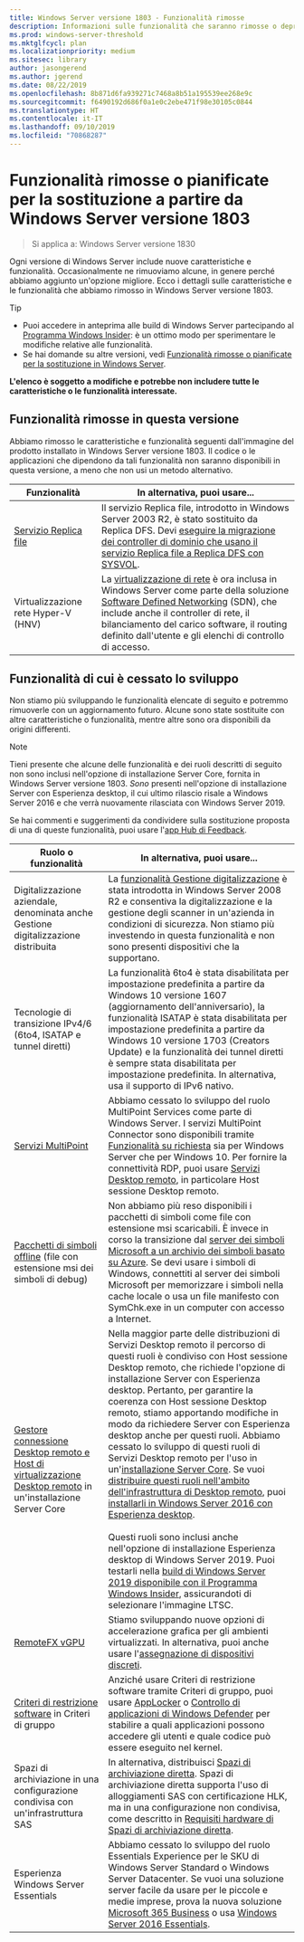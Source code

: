 ```yaml
---
title: Windows Server versione 1803 - Funzionalità rimosse
description: Informazioni sulle funzionalità che saranno rimosse o deprecate in Windows Server versione 1803 o successiva
ms.prod: windows-server-threshold
ms.mktglfcycl: plan
ms.localizationpriority: medium
ms.sitesec: library
author: jasongerend
ms.author: jgerend
ms.date: 08/22/2019
ms.openlocfilehash: 8b871d6fa939271c7468a8b51a195539ee268e9c
ms.sourcegitcommit: f6490192d686f0a1e0c2ebe471f98e30105c0844
ms.translationtype: HT
ms.contentlocale: it-IT
ms.lasthandoff: 09/10/2019
ms.locfileid: "70868287"
---
```

# <a name="features-removed-or-planned-for-replacement-starting-with-windows-server-version-1803"></a>Funzionalità rimosse o pianificate per la sostituzione a partire da Windows Server versione 1803

> Si applica a: Windows Server versione 1830

Ogni versione di Windows Server include nuove caratteristiche e funzionalità. Occasionalmente ne rimuoviamo alcune, in genere perché abbiamo aggiunto un'opzione migliore. Ecco i dettagli sulle caratteristiche e le funzionalità che abbiamo rimosso in Windows Server versione 1803.   

> [!TIP]
> - Puoi accedere in anteprima alle build di Windows Server partecipando al [Programma Windows Insider](https://insider.windows.com): è un ottimo modo per sperimentare le modifiche relative alle funzionalità.
> - Se hai domande su altre versioni, vedi [Funzionalità rimosse o pianificate per la sostituzione in Windows Server](../get-started-19/removed-features.md).

**L'elenco è soggetto a modifiche e potrebbe non includere tutte le caratteristiche o le funzionalità interessate.** 

## <a name="features-we-removed-in-this-release"></a>Funzionalità rimosse in questa versione

Abbiamo rimosso le caratteristiche e funzionalità seguenti dall'immagine del prodotto installato in Windows Server versione 1803. Il codice o le applicazioni che dipendono da tali funzionalità non saranno disponibili in questa versione, a meno che non usi un metodo alternativo.   

| Funzionalità    | In alternativa, puoi usare... |
| ----------- | -------------------- |
| [Servizio Replica file](https://support.microsoft.com/en-us/help/4025991/windows-server-version-1709-no-longer-supports-frs)|Il servizio Replica file, introdotto in Windows Server 2003 R2, è stato sostituito da Replica DFS. Devi [eseguire la migrazione dei controller di dominio che usano il servizio Replica file a Replica DFS con SYSVOL](https://blogs.technet.microsoft.com/filecab/2014/06/25/streamlined-migration-of-frs-to-dfsr-sysvol/). |
| Virtualizzazione rete Hyper-V (HNV)|La [virtualizzazione di rete](../networking/sdn/technologies/hyper-v-network-virtualization/whats-new-hyperv-network-virtualization-windows-server.md) è ora inclusa in Windows Server come parte della soluzione [Software Defined Networking](../networking/sdn/software-defined-networking.md) (SDN), che include anche il controller di rete, il bilanciamento del carico software, il routing definito dall'utente e gli elenchi di controllo di accesso. |

## <a name="features-were-no-longer-developing"></a>Funzionalità di cui è cessato lo sviluppo

Non stiamo più sviluppando le funzionalità elencate di seguito e potremmo rimuoverle con un aggiornamento futuro. Alcune sono state sostituite con altre caratteristiche o funzionalità, mentre altre sono ora disponibili da origini differenti. 

>[!NOTE]
> Tieni presente che alcune delle funzionalità e dei ruoli descritti di seguito non sono inclusi nell'opzione di installazione Server Core, fornita in Windows Server versione 1803. *Sono* presenti nell'opzione di installazione Server con Esperienza desktop, il cui ultimo rilascio risale a Windows Server 2016 e che verrà nuovamente rilasciata con Windows Server 2019.

Se hai commenti e suggerimenti da condividere sulla sostituzione proposta di una di queste funzionalità, puoi usare l'[app Hub di Feedback](https://support.microsoft.com/help/4021566/windows-10-send-feedback-to-microsoft-with-feedback-hub-app). 

| Ruolo o funzionalità    | In alternativa, puoi usare... |
| ----------- | --------------------- |
| Digitalizzazione aziendale, denominata anche Gestione digitalizzazione distribuita|La [funzionalità Gestione digitalizzazione](https://docs.microsoft.com/previous-versions/windows/it-pro/windows-server-2008-R2-and-2008/dd759124\(v%3dws.11\)) è stata introdotta in Windows Server 2008 R2 e consentiva la digitalizzazione e la gestione degli scanner in un'azienda in condizioni di sicurezza. Non stiamo più investendo in questa funzionalità e non sono presenti dispositivi che la supportano. |
| Tecnologie di transizione IPv4/6 (6to4, ISATAP e tunnel diretti)|La funzionalità 6to4 è stata disabilitata per impostazione predefinita a partire da Windows 10 versione 1607 (aggiornamento dell'anniversario), la funzionalità ISATAP è stata disabilitata per impostazione predefinita a partire da Windows 10 versione 1703 (Creators Update) e la funzionalità dei tunnel diretti è sempre stata disabilitata per impostazione predefinita. In alternativa, usa il supporto di IPv6 nativo. |
| [Servizi MultiPoint](../remote/multipoint-services/multipoint-services.md)|Abbiamo cessato lo sviluppo del ruolo MultiPoint Services come parte di Windows Server. I servizi MultiPoint Connector sono disponibili tramite [Funzionalità su richiesta](https://docs.microsoft.com/windows-hardware/manufacture/desktop/features-on-demand-v2--capabilities) sia per Windows Server che per Windows 10. Per fornire la connettività RDP, puoi usare [Servizi Desktop remoto](../remote/remote-desktop-services/welcome-to-rds.md), in particolare Host sessione Desktop remoto. |
| [Pacchetti di simboli offline](https://docs.microsoft.com/windows-hardware/drivers/debugger/debugger-download-symbols) (file con estensione msi dei simboli di debug)|Non abbiamo più reso disponibili i pacchetti di simboli come file con estensione msi scaricabili. È invece in corso la transizione dal [server dei simboli Microsoft a un archivio dei simboli basato su Azure](https://blogs.msdn.microsoft.com/windbg/2017/10/18/update-on-microsofts-symbol-server/). Se devi usare i simboli di Windows, connettiti al server dei simboli Microsoft per memorizzare i simboli nella cache locale o usa un file manifesto con SymChk.exe in un computer con accesso a Internet. |
| [Gestore connessione Desktop remoto e Host di virtualizzazione Desktop remoto](../remote/remote-desktop-services/desktop-hosting-service.md) in un'installazione Server Core|Nella maggior parte delle distribuzioni di Servizi Desktop remoto il percorso di questi ruoli è condiviso con Host sessione Desktop remoto, che richiede l'opzione di installazione Server con Esperienza desktop. Pertanto, per garantire la coerenza con Host sessione Desktop remoto, stiamo apportando modifiche in modo da richiedere Server con Esperienza desktop anche per questi ruoli. Abbiamo cessato lo sviluppo di questi ruoli di Servizi Desktop remoto per l'uso in un'[installazione Server Core](../administration/server-core/what-is-server-core.md). Se vuoi [distribuire questi ruoli nell'ambito dell'infrastruttura di Desktop remoto](../remote/remote-desktop-services/rds-deploy-infrastructure.md), puoi [installarli in Windows Server 2016 con Esperienza desktop](getting-started-with-server-with-desktop-experience.md). <br/><br/>Questi ruoli sono inclusi anche nell'opzione di installazione Esperienza desktop di Windows Server 2019. Puoi testarli nella [build di Windows Server 2019 disponibile con il Programma Windows Insider](https://docs.microsoft.com/windows-insider/at-work/), assicurandoti di selezionare l'immagine LTSC. |
| [RemoteFX vGPU](../remote/remote-desktop-services/rds-remotefx-vgpu.md)|Stiamo sviluppando nuove opzioni di accelerazione grafica per gli ambienti virtualizzati. In alternativa, puoi anche usare l'[assegnazione di dispositivi discreti](../virtualization/hyper-v/plan/plan-for-deploying-devices-using-discrete-device-assignment.md). |
| [Criteri di restrizione software](../identity/software-restriction-policies/software-restriction-policies.md) in Criteri di gruppo|Anziché usare Criteri di restrizione software tramite Criteri di gruppo, puoi usare [AppLocker](https://docs.microsoft.com/windows/security/threat-protection/applocker/applocker-overview) o [Controllo di applicazioni di Windows Defender](https://docs.microsoft.com/windows/security/threat-protection/windows-defender-application-control) per stabilire a quali applicazioni possono accedere gli utenti e quale codice può essere eseguito nel kernel. |
| Spazi di archiviazione in una configurazione condivisa con un'infrastruttura SAS|In alternativa, distribuisci [Spazi di archiviazione diretta](../storage/storage-spaces/storage-spaces-direct-overview.md). Spazi di archiviazione diretta supporta l'uso di alloggiamenti SAS con certificazione HLK, ma in una configurazione non condivisa, come descritto in [Requisiti hardware di Spazi di archiviazione diretta](../storage/storage-spaces/storage-spaces-direct-hardware-requirements.md). |
| Esperienza Windows Server Essentials|Abbiamo cessato lo sviluppo del ruolo Essentials Experience per le SKU di Windows Server Standard o Windows Server Datacenter. Se vuoi una soluzione server facile da usare per le piccole e medie imprese, prova la nuova soluzione [Microsoft 365 Business](https://www.microsoft.com/microsoft-365/business) o usa [Windows Server 2016 Essentials](https://docs.microsoft.com/windows-server-essentials/get-started/get-started). |

